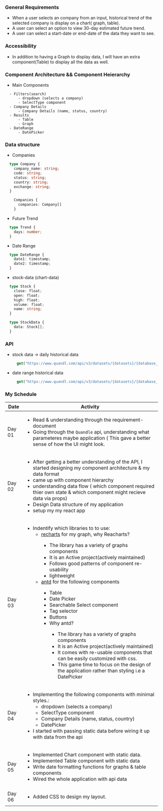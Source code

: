 ### General Requirements

  - When a user selects an company from an input<drop-down>, historical trend of the selected company is display on a
    chart( graph, table).
  - A user can select an option to view 30-day estimated future trend.
  - A user can select a start-date or end-date of the data they want to see.

### Accessibility

  - In addition to having a Graph to display data, I will have an extra component(Table) to display all the data as
    well.

### Component Architecture && Component Heierarchy

 * Main Components
```
  - Filters(search)
      - dropdown (selects a company)
      - SelectType component
  - Company Details
      - Company Details (name, status, country)
  - Results
      - Table
      - Graph
  - DateRange
      - DatePicker
```

### Data structure

* Companies
```ts
  type Company {
    company_name: string;
    code: string;
    status: string;
    country: string;
    exchange: string;
  }
```

```ts
    Companies {
      companies: Company[]
    }
```

* Future Trend
```ts
  type Trend {
    days: number;
  }
```

* Date Range
```ts
  type DateRange {
    date1: timestamp;
    date2: timestamp;
  }
```
* stock-data (chart-data)
```ts 
  type Stock {
    close: float;
    open: float;
    high: float;
    volume: float;
    name: string;
  }
```

```ts
  type StockData {
    data: Stock[];
  }
```

### API

 - stock data -> daily historical data
    ```js
      get("https://www.quandl.com/api/v3/datasets/{datasets}/{database_code}/data.json?limit={n}&api_key={API_KEY}")
    ```
 - date range historical data
    ```js
      get("https://www.quandl.com/api/v3/datasets/{datasets}/{database_code}/data.json?limit={n}&start_date=2014-01-01&end_date=2014-12-31&api_key={API_KEY}")
    ```

### My Schedule

| Date | Activity |
--- | ---
| Day 01 | <ul> <li> Read & understanding through the requirement-document </li> <li>Going through the `Quandle` api, understanding what parameteres maybe application ( This gave a better sense of how the UI might look. </li> </ul>|
| Day 02 | <ul> <li> After getting a better understanding of the API, I started designing  my component architecture & my data format </li><li> came up with component hierarchy</li><li> understanding data flow ( which component required thier own state & which component might recieve data via props)</li><li> Design Data structure of my application</li><li> setup my my react app</li> </ul> |
| Day 03 | <ul> <li> Indentify which libraries to to use:<ul><li>[recharts](https://github.com/recharts/recharts) for my graph, why Reacharts? </li><ul><li> The library has a variety of graphs components </li><li> It is an Active project(actively maintained) </li><li> Follows good patterns of component re-usability </li><li> lightweight </li></ul></ul><ul><li>[antd](https://github.com/ant-design/ant-design/) for the following components</li><ul><li> Table </li><li> Date Picker </li><li> Searchable Select component </li><li> Tag selector </li><li> Buttons </li><li> Why antd? </li><ul><li> The library has a variety of graphs components</li><li> It is an Active project(actively maintained)</li><li> It comes with re-usable components that can be easily customized with css.</li><li> This game time to focus on the design of the application rather than styling i.e a DatePicker</li></ul></ul></ul> |
| Day 04 | <ul> <li> Implementing the following components with minimal styles.: <ul> <li> dropdown (selects a company) </li> <li> SelectType component </li> <li> Company Details (name, status, country) </li> <li> DatePicker </li> </ul></li> <li> I started with passing static data before wiring it up with data from the api </li> </ul> |
| Day 05 | <ul> <li> Implemented Chart component with static data. </li><li> Implemented Table component with static data </li><li> Write date formatting functions for graphs & table components </li><li> Wired the whole application with api data</li> </ul> |
| Day 06 | <ul> <li> Added CSS to design my layout. </li></ul> |
